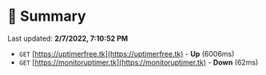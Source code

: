 # 📖 Summary
Last updated: **2/7/2022, 7:10:52 PM**

- `GET` [https://uptimerfree.tk](https://uptimerfree.tk) - **Up** (6006ms)
- `GET` [https://monitoruptimer.tk](https://monitoruptimer.tk) - **Down** (62ms)
